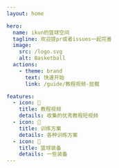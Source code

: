 ```yaml
---
layout: home

hero:
  name: ikun的篮球空间
  tagline: 欢迎提pr或者issues一起完善
  image:
    src: /logo.svg
    alt: Basketball
  actions:
    - theme: brand
      text: 快速开始
      link: /guide/教程视频-屈髋

features:
  - icon: 🏀
    title: 教程视频
    details: 收集的优秀教程短视频
  - icon: 🏀
    title: 训练方案
    details: 各种训练方案
  - icon: 🏀
    title: 篮球装备
    details: 一些装备
---
```

